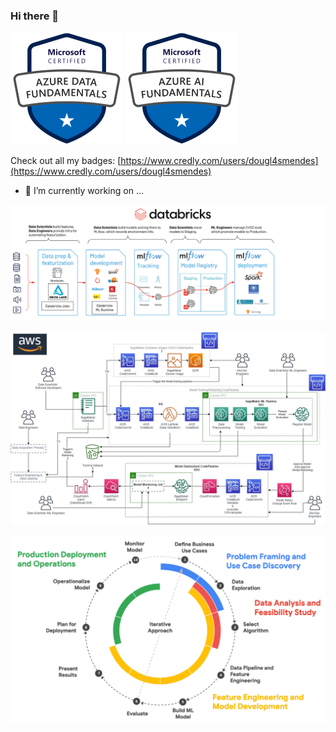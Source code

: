 ### Hi there 👋

<!--
**DOUGLASMENDES/DOUGLASMENDES** is a ✨ _special_ ✨ repository because its `README.md` (this file) appears on your GitHub profile.

Here are some ideas to get you started:

- 🌱 I’m currently learning ...
- 👯 I’m looking to collaborate on ...
- 🤔 I’m looking for help with ...
- 💬 Ask me about ...
- 📫 How to reach me: ...
- ⚡ Fun fact: ...
-->

![a building](https://github.com/DOUGLASMENDES/DOUGLASMENDES/raw/main/azure-data-fundamentals.png) ![a building](https://github.com/DOUGLASMENDES/DOUGLASMENDES/raw/main/azure-ai-fundamentals.png)

Check out all my badges: [https://www.credly.com/users/dougl4smendes](https://www.credly.com/users/dougl4smendes)

- 🔭 I’m currently working on ...

![a building](https://github.com/DOUGLASMENDES/DOUGLASMENDES/raw/main/databricks-ml-og2.png)
<!--
![a building](https://github.com/DOUGLASMENDES/DOUGLASMENDES/raw/main/azure-ml.png)
-->
![a building](https://github.com/DOUGLASMENDES/DOUGLASMENDES/raw/main/aws-MLOps-Architecture-1.png)

![a building](https://github.com/DOUGLASMENDES/DOUGLASMENDES/raw/main/gcp-ml-journey-1024x609.png)
